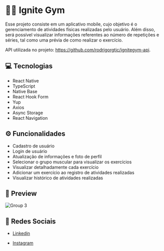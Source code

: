 # 🏋️‍♀️ Ignite Gym
Esse projeto consiste em um aplicativo mobile, cujo objetivo é o gerenciamento de atividades físicas realizadas pelo usuário. Além disso, será possível visualizar informações referentes ao número de repetições e séries, tal como uma prévia de como realizar o exercício. 

API utilizada no projeto: https://github.com/rodrigorgtic/ignitegym-api.


## 💻 Tecnologias
- React Native
- TypeScript
- Native Base
- React Hook Form
- Yup
- Axios
- Async Storage
- React Navigation 


## ⚙️ Funcionalidades
- Cadastro de usuário
- Login de usuário
- Atualização de informações e foto de perfil
- Selecionar o grupo muscular para visualizar os exercícios
- Visualizar detalhadamente cada exercício
- Adicionar um exercício ao registro de atividades realizadas
- Visualizar histórico de atividades realizadas
  

## 🎨 Preview
![Group 3](https://github.com/matheusfelipetp/app-ignite-gym/assets/102761014/1be2f6ef-16ef-4f6d-a731-87cea89120b5)

## 📱 Redes Sociais
- [Linkedin](https://www.linkedin.com/in/matheusfelipetp/)

- [Instagram](https://www.instagram.com/matheusfelipetp/)
